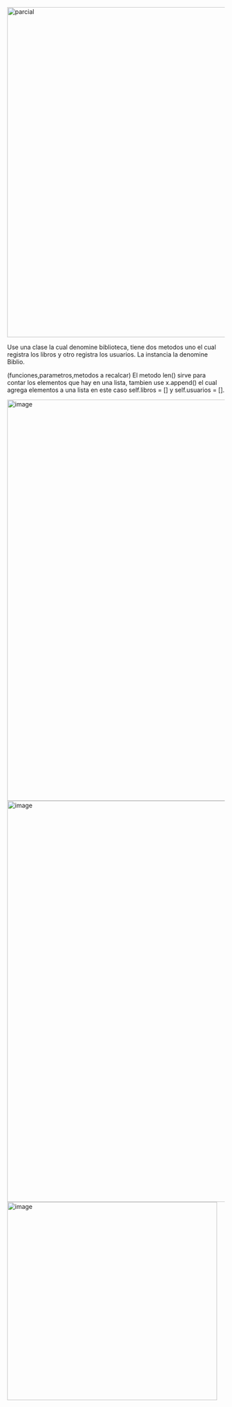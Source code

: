 <img width="702" height="763" alt="parcial" src="https://github.com/user-attachments/assets/0f91c633-7bd8-4033-8bdf-340b14e2cefb" />


Use una clase la cual denomine biblioteca, tiene dos metodos uno el cual registra los libros y otro registra los usuarios. La instancia la denomine Biblio. 

(funciones,parametros,metodos a recalcar) El metodo len() sirve para contar los elementos que hay en una lista, tambien use x.append() el cual agrega elementos a una lista en este caso self.libros = [] y self.usuarios = [].

<img width="559" height="927" alt="image" src="https://github.com/user-attachments/assets/5d6bb59e-508f-4052-adda-358866768b38" /><img width="559" height="927" alt="image" src="https://github.com/user-attachments/assets/7be79b77-4c20-4cfa-82b0-c334d1db7ae9" />
<img width="486" height="458" alt="image" src="https://github.com/user-attachments/assets/83542ad1-81f5-48f6-bfb2-e3b6fa2a579f" />



